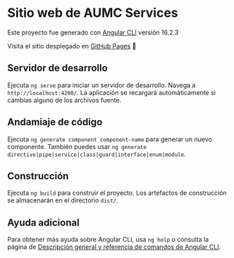 # Sitio web de AUMC Services

Este proyecto fue generado con [Angular CLI](https://github.com/angular/angular-cli) versión 16.2.3 

Visita el sitio desplegado en [GitHub Pages](https://dualipin.github.io/aumc-website/) 🚀

## Servidor de desarrollo

Ejecuta `ng serve` para iniciar un servidor de desarrollo. Navega a `http://localhost:4200/`. La aplicación se recargará automáticamente si cambias alguno de los archivos fuente.

## Andamiaje de código

Ejecuta `ng generate component component-name` para generar un nuevo componente. También puedes usar `ng generate directive|pipe|service|class|guard|interface|enum|module`.

## Construcción

Ejecuta `ng build` para construir el proyecto. Los artefactos de construcción se almacenarán en el directorio `dist/`.

## Ayuda adicional

Para obtener más ayuda sobre Angular CLI, usa `ng help` o consulta la página de [Descripción general y referencia de comandos de Angular CLI](https://angular.io/cli).
